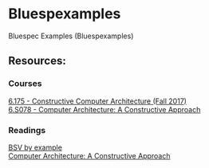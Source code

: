 # Bluespexamples
Bluespec Examples (Bluespexamples)
## Resources: 
### Courses
[6.175 - Constructive Computer Architecture (Fall 2017)](http://csg.csail.mit.edu/6.175/index.html) <br>
[6.S078 - Computer Architecture: A Constructive Approach](http://csg.csail.mit.edu/6.S078/6_S078_2012_www/index.html)

### Readings
[BSV by example](http://csg.csail.mit.edu/6.175/resources/bsv_by_example.pdf) <br>
[Computer Architecture: A Constructive Approach](http://csg.csail.mit.edu/6.175/resources/archbook_2015-08-25.pdf)
